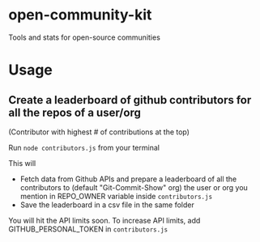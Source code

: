 # open-community-kit
Tools and stats for open-source communities

# Usage

## Create a leaderboard of github contributors for all the repos of a user/org
(Contributor with highest # of contributions at the top)

Run `node contributors.js` from your terminal

This will
* Fetch data from Github APIs and prepare a leaderboard of all the contributors to (default "Git-Commit-Show" org) the user or org you mention in REPO_OWNER variable inside `contributors.js` 
* Save the leaderboard in a csv file in the same folder

You will hit the API limits soon. To increase API limits, add GITHUB_PERSONAL_TOKEN in `contributors.js`
